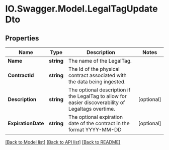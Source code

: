 # IO.Swagger.Model.LegalTagUpdateDto
## Properties

Name | Type | Description | Notes
------------ | ------------- | ------------- | -------------
**Name** | **string** | The name of the LegalTag. | 
**ContractId** | **string** | The Id of the physical contract associated with the data being ingested. | 
**Description** | **string** | The optional description if the LegalTag to allow for easier discoverability of Legaltags overtime. | [optional] 
**ExpirationDate** | **string** | The optional expiration date of the contract in the format YYYY-MM-DD | [optional] 

[[Back to Model list]](../README.md#documentation-for-models) [[Back to API list]](../README.md#documentation-for-api-endpoints) [[Back to README]](../README.md)

